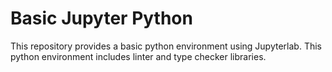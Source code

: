 # Basic Jupyter Python

This repository provides a basic python environment using Jupyterlab.
This python environment includes linter and type checker libraries.
